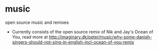 music
=====

open source music and remixes

* Currently consists of the open source remix of Nik and Jay's Ocean of You, read more at http://imaginary.dk/peter/music/why-some-danish-singers-should-not-sing-in-english-incl-ocean-of-you-remix

